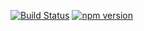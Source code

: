 [![Build Status](https://travis-ci.org/stefdelec/iso-language-picker.svg?branch=master)](https://travis-ci.org/stefdelec/iso-language-picker)
[![npm version](https://img.shields.io/npm/v/iso-language-picker.svg?style=flat)](https://www.npmjs.com/package/iso-language-picker)

